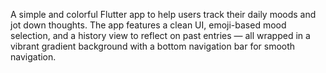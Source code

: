 A simple and colorful Flutter app to help users track their daily moods and jot down thoughts. The app features a clean UI, emoji-based mood selection, and a history view to reflect on past entries — all wrapped in a vibrant gradient background with a bottom navigation bar for smooth navigation.
